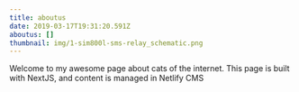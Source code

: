 ```yaml
---
title: aboutus
date: 2019-03-17T19:31:20.591Z
aboutus: []
thumbnail: img/1-sim800l-sms-relay_schematic.png
---
```


Welcome to my awesome page about cats of the internet.
This page is built with NextJS, and content is managed in Netlify CMS
